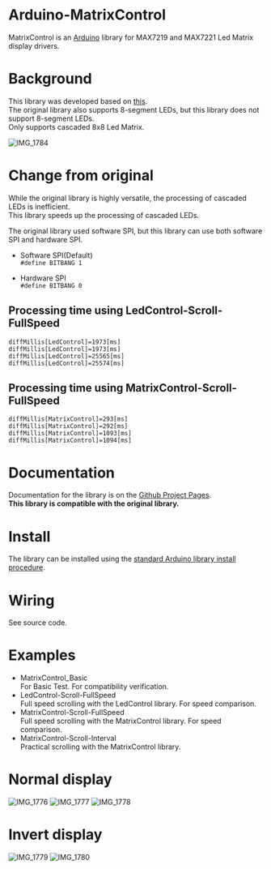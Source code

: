 # Arduino-MatrixControl
MatrixControl is an [Arduino](http://arduino.cc) library for MAX7219 and MAX7221 Led Matrix display drivers.   

# Background
This library was developed based on [this](https://github.com/wayoda/LedControl).   
The original library also supports 8-segment LEDs, but this library does not support 8-segment LEDs.   
Only supports cascaded 8x8 Led Matrix.   

![IMG_1784](https://user-images.githubusercontent.com/6020549/125252509-6dce3580-e333-11eb-813c-71ad5090ccfc.JPG)

# Change from original
While the original library is highly versatile, the processing of cascaded LEDs is inefficient.   
This library speeds up the processing of cascaded LEDs.   

The original library used software SPI, but this library can use both software SPI and hardware SPI.   

- Software SPI(Default)   
```#define BITBANG 1```

- Hardware SPI   
```#define BITBANG 0```


## Processing time using LedControl-Scroll-FullSpeed
```
diffMillis[LedControl]=1973[ms]
diffMillis[LedControl]=1973[ms]
diffMillis[LedControl]=25565[ms]
diffMillis[LedControl]=25574[ms]
```

## Processing time using MatrixControl-Scroll-FullSpeed
```
diffMillis[MatrixControl]=293[ms]
diffMillis[MatrixControl]=292[ms]
diffMillis[MatrixControl]=1093[ms]
diffMillis[MatrixControl]=1094[ms]
```

# Documentation
Documentation for the library is on the [Github Project Pages](http://wayoda.github.io/LedControl/).   
__This library is compatible with the original library.__   

# Install
The library can be installed using the [standard Arduino library install procedure](http://arduino.cc/en/Guide/Libraries).  

# Wiring
See source code.

# Examples
- MatrixControl_Basic   
 For Basic Test. For compatibility verification.   
- LedControl-Scroll-FullSpeed   
 Full speed scrolling with the LedControl library. For speed comparison.   
- MatrixControl-Scroll-FullSpeed   
 Full speed scrolling with the MatrixControl library. For speed comparison.   
- MatrixControl-Scroll-Interval   
 Practical scrolling with the MatrixControl library.   

# Normal display
![IMG_1776](https://user-images.githubusercontent.com/6020549/125252563-79b9f780-e333-11eb-907a-43768da36622.JPG)
![IMG_1777](https://user-images.githubusercontent.com/6020549/125252568-7b83bb00-e333-11eb-965e-a5890266aa68.JPG)
![IMG_1778](https://user-images.githubusercontent.com/6020549/125252573-7cb4e800-e333-11eb-8cf2-5c3bbf9e5fef.JPG)

# Invert display
![IMG_1779](https://user-images.githubusercontent.com/6020549/125252680-99512000-e333-11eb-8ad1-076e0df81ec1.JPG)
![IMG_1780](https://user-images.githubusercontent.com/6020549/125252695-9d7d3d80-e333-11eb-9e25-921b95c4f78b.JPG)

